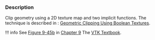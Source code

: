 ### Description
Clip geometry using a 2D texture map and two implicit functions. The
technique is described in : [Geometric Clipping Using Boolean
Textures](http://marchingcubes.org/images/c/c0/GeometricClippingUsingBooleanTextures.pdf).

!!! info
    See [Figure 9-45b](/VTKBook/09Chapter9/#Figure%209-45b) in [Chapter 9](/VTKBook/09Chapter9) The [VTK Textbook](/VTKBook/01Chapter1).


